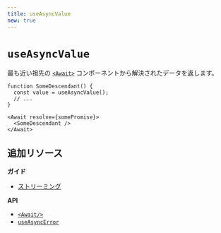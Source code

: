 ```yaml
---
title: useAsyncValue
new: true
---
```


# `useAsyncValue`

最も近い祖先の [`<Await>`][await_component] コンポーネントから解決されたデータを返します。

```tsx
function SomeDescendant() {
  const value = useAsyncValue();
  // ...
}
```

```tsx
<Await resolve={somePromise}>
  <SomeDescendant />
</Await>
```

## 追加リソース

**ガイド**

- [ストリーミング][streaming_guide]

**API**

- [`<Await/>`][await_component]
- [`useAsyncError`][use_async_error]

[await_component]: ../components/await
[streaming_guide]: ../guides/streaming
[use_async_error]: ../hooks/use-async-error

